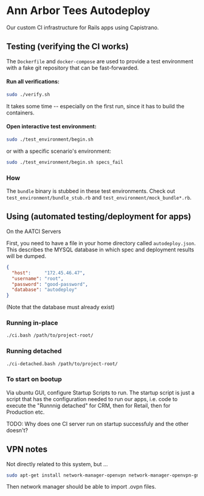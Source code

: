 # Ann Arbor Tees Autodeploy

Our custom CI infrastructure for Rails apps using Capistrano.



## Testing (verifying the CI works)

The `Dockerfile` and `docker-compose` are used to provide a test environment
with a fake git repository that can be fast-forwarded.

#### Run all verifications:

```bash
sudo ./verify.sh
```

It takes some time -- especially on the first run, since it has to build the containers.

#### Open interactive test environment:

```bash
sudo ./test_environment/begin.sh
```

or with a specific scenario's environment:

```bash
sudo ./test_environment/begin.sh specs_fail
```

### How

The `bundle` binary is stubbed in these test environments. Check out
`test_environment/bundle_stub.rb` and `test_environment/mock_bundle*.rb`.


## Using (automated testing/deployment for apps)

On the AATCI Servers

First, you need to have a file in your home directory called `autodeploy.json`.
This describes the MYSQL database in which spec and deployment results will be dumped.

```json
{
  "host":     "172.45.46.47",
  "username": "root",
  "password": "good-password",
  "database": "autodeploy"
}
```

(Note that the database must already exist)

### Running in-place
```bash
./ci.bash /path/to/project-root/
```

### Running detached
```bash
./ci-detached.bash /path/to/project-root/
```

### To start on bootup

Via ubuntu GUI, configure Startup Scripts to run. The startup script is just a script that has the configuration needed to run our apps, i.e. code to execute the "Runnnig detached" for CRM, then for Retail, then for Production etc.

TODO: Why does one CI server run on startup successfuly and the other doesn't?

## VPN notes

Not directly related to this system, but ...

``` bash
sudo apt-get install network-manager-openvpn network-manager-openvpn-gnome networkmanager-pptp network-manager-vpnc
```

Then network manager should be able to import .ovpn files.
